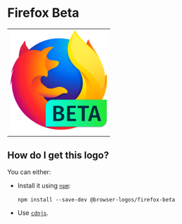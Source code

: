 # Firefox Beta

<table>
    <tr height=230>
        <td>
            <a href="https://github.com/alrra/browser-logos/tree/7332bf5b1e7a8ea5cebabcb5dabd2dd8011ebd6f/src/firefox-beta">
                <img width=220 src="https://raw.githubusercontent.com/alrra/browser-logos/7332bf5b1e7a8ea5cebabcb5dabd2dd8011ebd6f/src/firefox-beta/firefox-beta.svg?sanitize=true" alt="Firefox Beta browser logo">
            </a>
        </td>
    </tr>
</table>

## How do I get this logo?

You can either:

* Install it using [`npm`][npm]:

  `npm install --save-dev @browser-logos/firefox-beta`

* Use [`cdnjs`][cdnjs].

<!-- Link labels: -->

[cdnjs]: https://cdnjs.com/libraries/browser-logos
[npm]: https://www.npmjs.com/
